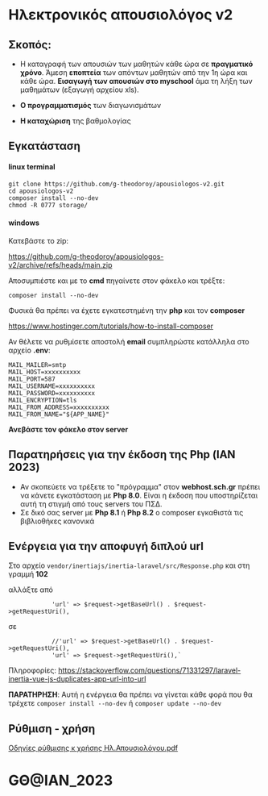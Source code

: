 # Ηλεκτρονικός απουσιολόγος v2


## Σκοπός: 

- Η καταγραφή των απουσιών των μαθητών κάθε ώρα σε **πραγματικό χρόνο**. Άμεση **εποπτεία** των απόντων μαθητών από την 1η ώρα και κάθε ώρα.  **Εισαγωγή των απουσιών στο myschool** άμα τη λήξη των μαθημάτων (εξαγωγή αρχείου xls).

- **Ο προγραμματισμός** των διαγωνισμάτων

- **Η καταχώριση** της βαθμολογίας

## Εγκατάσταση

#### linux terminal

```
git clone https://github.com/g-theodoroy/apousiologos-v2.git
cd apousiologos-v2
composer install --no-dev
chmod -R 0777 storage/
```

#### windows

Κατεβάστε το zip:

https://github.com/g-theodoroy/apousiologos-v2/archive/refs/heads/main.zip

Αποσυμπιέστε και με το **cmd** πηγαίνετε στον φάκελο και τρέξτε:
```
composer install --no-dev
```

Φυσικά θα πρέπει να έχετε εγκατεστημένη την **php** και τον **composer**

https://www.hostinger.com/tutorials/how-to-install-composer


Αν θέλετε να ρυθμίσετε αποστολή **email** συμπληρώστε κατάλληλα στο αρχείο **.env**:

```
MAIL_MAILER=smtp
MAIL_HOST=xxxxxxxxxx
MAIL_PORT=587
MAIL_USERNAME=xxxxxxxxxx
MAIL_PASSWORD=xxxxxxxxxx
MAIL_ENCRYPTION=tls
MAIL_FROM_ADDRESS=xxxxxxxxxx
MAIL_FROM_NAME="${APP_NAME}"
```

**Ανεβάστε τον φάκελο στον server**


## Παρατηρήσεις για την έκδοση της Php (ΙΑΝ 2023)

- Αν σκοπεύετε να τρέξετε το "πρόγραμμα" στον **webhost.sch.gr** πρέπει να κάνετε εγκατάσταση με **Php 8.0**. Είναι η έκδοση που υποστηρίζεται αυτή τη στιγμή από τους servers του ΠΣΔ.
- Σε δικό σας server με **Php 8.1** ή **Php 8.2** ο composer εγκαθιστά τις βιβλιοθήκες κανονικά


## Ενέργεια για την αποφυγή διπλού url

Στο αρχείο `vendor/inertiajs/inertia-laravel/src/Response.php` και στη γραμμή **102**

αλλάξτε από
```
            'url' => $request->getBaseUrl() . $request->getRequestUri(),
```
σε
```
            //'url' => $request->getBaseUrl() . $request->getRequestUri(),
            'url' => $request->getRequestUri(),`
```


Πληροφορίες: https://stackoverflow.com/questions/71331297/laravel-inertia-vue-js-duplicates-app-url-into-url


**ΠΑΡΑΤΗΡΗΣΗ**: Αυτή η ενέργεια θα πρέπει να γίνεται κάθε φορά που θα τρέχετε `composer install --no-dev` ή `composer update --no-dev`


## Ρύθμιση - χρήση

[Οδηγίες ρύθμισης κ χρήσης Ηλ.Απουσιολόγου.pdf](https://drive.google.com/file/d/1TrRDgVu3BTsZcATAHILY4VXC6cUVIcmP/view?usp=sharing)


# GΘ@IAN_2023



